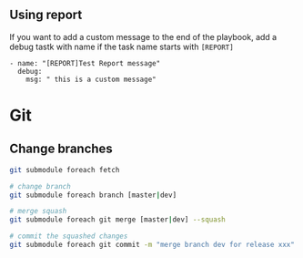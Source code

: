 

## Using report
If you want to add a custom message to the end of the playbook, 
add a debug tastk with name if the task name starts with `[REPORT]`

```$xslt
- name: "[REPORT]Test Report message"
  debug:
    msg: " this is a custom message"
```

# Git

## Change branches 

````bash
git submodule foreach fetch

# change branch
git submodule foreach branch [master|dev] 

# merge squash
git submodule foreach git merge [master|dev] --squash

# commit the squashed changes
git submodule foreach git commit -m "merge branch dev for release xxx" 

```` 